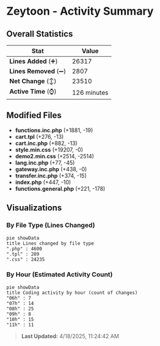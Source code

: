 # Zeytoon - Activity Summary 

## Overall Statistics

| Stat                   | Value                                                             |
| ---------------------- | ----------------------------------------------------------------- |
| **Lines Added** (➕)   | 26317                                          |
| **Lines Removed** (➖) | 2807                                        |
| **Net Change** (↕)    | 23510                |
| **Active Time** (⌚)   | 126 minutes |


## Modified Files
- **functions.inc.php** (+1881, -19)
- **cart.tpl** (+276, -13)
- **cart.inc.php** (+882, -13)
- **style.min.css** (+19207, -0)
- **demo2.min.css** (+2514, -2514)
- **lang.inc.php** (+77, -45)
- **gateway.inc.php** (+438, -0)
- **transfer.inc.php** (+374, -15)
- **index.php** (+447, -10)
- **functions.general.php** (+221, -178)

## Visualizations

### By File Type (Lines Changed)

```mermaid
pie showData
title Lines changed by file type
".php" : 4600
".tpl" : 289
".css" : 24235
```

### By Hour (Estimated Activity Count)

```mermaid
pie showData
title Coding activity by hour (count of changes)
"06h" : 7
"07h" : 14
"08h" : 25
"09h" : 8
"10h" : 15
"11h" : 11
```


> **Last Updated:** 4/18/2025, 11:24:42 AM